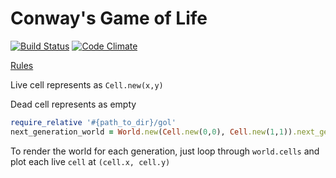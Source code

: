 Conway's Game of Life
=====================

[![Build Status](https://travis-ci.org/visibletrap/game_of_life.png?branch=master)](https://travis-ci.org/visibletrap/game_of_life)
[![Code Climate](https://codeclimate.com/github/visibletrap/game_of_life.png)](https://codeclimate.com/github/visibletrap/game_of_life)

[Rules](http://coderetreat.org/gol)

Live cell represents as `Cell.new(x,y)`

Dead cell represents as empty

```Ruby
require_relative '#{path_to_dir}/gol'
next_generation_world = World.new(Cell.new(0,0), Cell.new(1,1)).next_gen
```

To render the world for each generation, just loop through `world.cells` and plot each live `cell` at `(cell.x, cell.y)`
